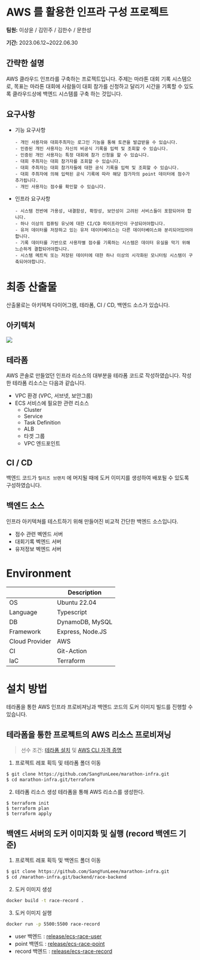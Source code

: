 # AWS 를 활용한 인프라 구성 프로젝트
**팀원:** 이상윤 / 김민주 / 김한수 / 문한성

**기간:** 2023.06.12~2022.06.30

## 간략한 설명
AWS 클라우드 인프라를 구축하는 프로젝트입니다. 주제는 마라톤 대회 기록 시스템으로, 목표는 마라톤 대회에 사람들이 대회 참가를 신청하고 달리기 시간을 기록할 수 있도록 클라우드상에 백엔드 시스템를 구축 하는 것입니다.

## 요구사항
- 기능 요구사항
  ```
  - 개인 사용자와 대회주최자는 로그인 기능을 통해 토큰을 발급받을 수 있습니다.
  - 인증된 개인 사용자는 자신의 비공식 기록을 입력 및 조회할 수 있습니다.
  - 인증된 개인 사용자는 특정 대회에 참가 신청을 할 수 있습니다.
  - 대회 주최자는 대회 참가자를 조회할 수 있습니다.
  - 대회 주최자는 대회 참가자들에 대한 공식 기록을 입력 및 조회할 수 있습니다.
  - 대회 주최자에 의해 입력된 공식 기록에 따라 해당 참가자의 point 데이터에 점수가 추가됩니다.
  - 개인 사용자는 점수를 확인할 수 있습니다.
  ```
- 인프라 요구사항
  ```
  - 시스템 전반에 가용성, 내결함성, 확장성, 보안성이 고려된 서비스들이 포함되어야 합니다.
  - 하나 이상의 컴퓨팅 유닛에 대한 CI/CD 파이프라인이 구성되어야합니다.
  - 유저 데이터를 저장하고 있는 유저 데이터베이스는 다른 데이터베이스와 분리되어있어야 합니다.
  - 기록 데이터를 기반으로 사용자별 점수를 기록하는 시스템은 데이터 유실을 막기 위해 느슨하게 결합되어야합니다.
  - 시스템 메트릭 또는 저장된 데이터에 대한 하나 이상의 시각화된 모니터링 시스템이 구축되어야합니다.
  ```

# 최종 산출물
산출물로는 아키텍쳐 다이어그램, 테라폼, CI / CD, 백엔드 소스가 있습니다.
## 아키텍쳐
![](https://velog.velcdn.com/images/sororiri/post/82bc8f04-164e-4739-a320-d97fc8860ada/image.png)

## 테라폼
AWS 콘솔로 만들었던 인프라 리소스의 대부분을 테라폼 코드로 작성하였습니다.
작성한 테라폼 리소스는 다음과 같습니다.
- VPC 환경 (VPC, 서브넷, 보안그룹)
- ECS 서비스에 필요한 관련 리소스
   - Cluster
   - Service
   - Task Definition
   - ALB
   - 타겟 그룹
   - VPC 엔드포인트

## CI / CD
백엔드 코드가 `릴리즈 브랜치` 에 머지될 때에 도커 이미지를 생성하여 배포될 수 있도록 구성하였습니다.

## 백엔드 소스
인프라 아키텍쳐를 테스트하기 위해 만들어진 비교적 간단한 백엔드 소스입니다.
- 점수 관련 벡엔드 서버
- 대회기록 벡엔드 서버
- 유저정보 벡엔드 서버

# **Environment**  
|                | Description      |
|----------------|------------------|
| OS             | Ubuntu 22.04     |
| Language       | Typescript       |
| DB             | DynamoDB, MySQL  |
| Framework      | Express, Node.JS |
| Cloud Provider | AWS              |
| CI             | Git-Action       |
| IaC            | Terraform        |
 
# 설치 방법
테라폼을 통한 AWS 인프라 프로비져닝과 백엔드 코드의 도커 이미지 빌드를 진행할 수 있습니다.
## 테라폼을 통한 프로젝트의 AWS 리소스 프로비져닝
> 선수 조건:
[테라폼 설치](https://developer.hashicorp.com/terraform/tutorials/aws-get-started/install-cli) 및 
[AWS CLI 자격 증명](https://docs.aws.amazon.com/ko_kr/serverless-application-model/latest/developerguide/prerequisites.html#prerequisites-configure-credentials)

1. 프로젝트 레포 획득 및 테라폼 폴더 이동
```bash
$ git clone https://github.com/SangYunLeee/marathon-infra.git
$ cd marathon-infra.git/terraform
```
2. 테라폼 리소스 생성
테라폼을 통해 AWS 리소스를 생성한다.
```
$ terraform init
$ terraform plan
$ terraform apply
```
## 백엔드 서버의 도커 이미지화 및 실행 (record 백엔드 기준)
1. 프로젝트 레포 획득 및 백엔드 폴더 이동
```bash
$ git clone https://github.com/SangYunLeee/marathon-infra.git
$ cd /marathon-infra.git/backend/race-backend
```
2. 도커 이미지 생성
```bash
docker build -t race-record .
```
3. 도커 이미지 실행
```bash
docker run -p 5500:5500 race-record
```
  - user 백엔드 : [release/ecs-race-user](https://github.com/cs-devops-bootcamp/devops-04-Final-Team3/tree/release/ecs-race-user)
  - point 백엔드 : [release/ecs-race-point](https://github.com/cs-devops-bootcamp/devops-04-Final-Team3/tree/release/ecs-race-point)
  - record 백엔드 : [release/ecs-race-record](https://github.com/cs-devops-bootcamp/devops-04-Final-Team3/tree/release/ecs-race-record)


